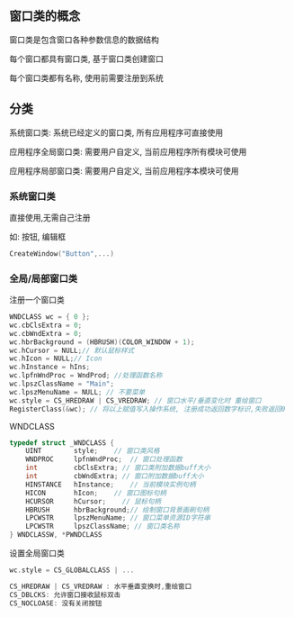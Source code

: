 ## 窗口类的概念

窗口类是包含窗口各种参数信息的数据结构

每个窗口都具有窗口类, 基于窗口类创建窗口

每个窗口类都有名称, 使用前需要注册到系统

## 分类

系统窗口类: 系统已经定义的窗口类, 所有应用程序可直接使用

应用程序全局窗口类: 需要用户自定义, 当前应用程序所有模块可使用

应用程序局部窗口类: 需要用户自定义, 当前应用程序本模块可使用

### 系统窗口类

直接使用,无需自己注册

如: 按钮, 编辑框

```cpp
CreateWindow("Button",...)
```

### 全局/局部窗口类

注册一个窗口类

```cpp
WNDCLASS wc = { 0 };
wc.cbClsExtra = 0;
wc.cbWndExtra = 0;
wc.hbrBackground = (HBRUSH)(COLOR_WINDOW + 1);
wc.hCursor = NULL;// 默认鼠标样式
wc.hIcon = NULL;// Icon
wc.hInstance = hIns;
wc.lpfnWndProc = WndProd; //处理函数名称
wc.lpszClassName = "Main";
wc.lpszMenuName = NULL; // 不要菜单
wc.style = CS_HREDRAW | CS_VREDRAW; // 窗口水平/垂直变化时 重绘窗口
RegisterClass(&wc); // 将以上赋值写入操作系统, 注册成功返回数字标识,失败返回0
```

WNDCLASS

```cpp
typedef struct _WNDCLASS {
    UINT        style;    // 窗口类风格
    WNDPROC     lpfnWndProc;  // 窗口处理函数
    int         cbClsExtra; // 窗口类附加数据buff大小
    int         cbWndExtra; // 窗口附加数据buff大小
    HINSTANCE   hInstance;    // 当前模块实例句柄
    HICON       hIcon;    // 窗口图标句柄
    HCURSOR     hCursor;    // 鼠标句柄
    HBRUSH      hbrBackground;// 绘制窗口背景画刷句柄
    LPCWSTR     lpszMenuName; // 窗口菜单资源ID字符串
    LPCWSTR     lpszClassName; // 窗口类名称
} WNDCLASSW, *PWNDCLASS
```

设置全局窗口类

```cpp
wc.style = CS_GLOBALCLASS | ...

CS_HREDRAW | CS_VREDRAW : 水平垂直变换时,重绘窗口
CS_DBLCKS: 允许窗口接收鼠标双击
CS_NOCLOASE: 没有关闭按钮

```
